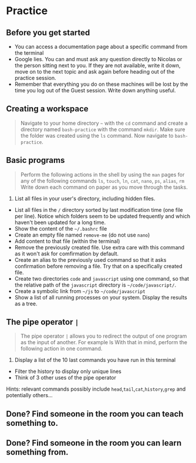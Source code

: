 # Practice

## Before you get started

- You can access a documentation page about a specific command from the terminal
- Google lies. You can and must ask any question directly to Nicolas or the person sitting next to you. If they are not available, write it down, move on to the next topic and ask again before heading out of the practice session.
- Remember that everything you do on these machines will be lost by the time you log out of the Guest session. Write down anything useful.

## Creating a workspace

> Navigate to your home directory `~` with the `cd` command and create a directory named `bash-practice` with the command `mkdir`. Make sure the folder was created using the `ls` command.
> Now navigate to `bash-practice`.

## Basic programs


> Perform the following actions in the shell by using the `man` pages for any of the following commands `ls`, `touch`, `ln`, `cat`, `nano`, `ps`, `alias`, `rm`
> Write down each command on paper as you move through the tasks.

1. List all files in your user's directory, including hidden files.
- List all files in the `/` directory sorted by last modification time (one file per line). Notice which folders seem to be updated frequently and which haven't been updated for a long time.
- Show the content of the `~/.bashrc` file
- Create an empty file named `remove-me` (do not use `nano`)
- Add content to that file (within the terminal)
- Remove the previously created file. Use extra care with this command as it won't ask for comfirmation by default.
- Create an alias to the previously used command so that it asks confirmation before removing a file. Try that on a specifically created file.
- Create two directories `code` and `javascript` using one command, so that the relative path of the `javascript` directory is `~/code/javascript/`.
- Create a symbolic link from `~/js` to `~/code/javascript`
- Show a list of all running processes on your system. Display the results as a tree.


## The pipe operator `|`

> The pipe operator `|` allows you to redirect the output of one program as the input of another. For example ls
> With that in mind, perform the following action in one command.

1. Display a list of the 10 last commands you have run in this terminal
- Filter the history to display only unique lines
- Think of 3 other uses of the pipe operator


Hints: relevant commands possibly include `head`,`tail`,`cat`,`history`,`grep` and potentially others...

## Done? Find someone in the room you can teach something to.

## Done? Find someone in the room you can learn something from.
